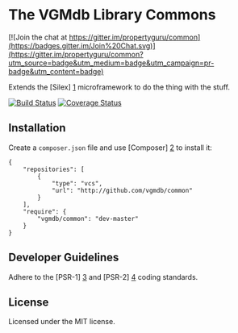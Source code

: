 The VGMdb Library Commons
=========================

[![Join the chat at https://gitter.im/propertyguru/common](https://badges.gitter.im/Join%20Chat.svg)](https://gitter.im/propertyguru/common?utm_source=badge&utm_medium=badge&utm_campaign=pr-badge&utm_content=badge)

Extends the [Silex] [1] microframework to do the thing with the stuff.

[![Build Status](https://travis-ci.org/vgmdb/common.png?branch=master)](https://travis-ci.org/vgmdb/common) [![Coverage Status](https://coveralls.io/repos/vgmdb/common/badge.png?branch=master)](https://coveralls.io/r/vgmdb/common?branch=master)

## Installation

Create a `composer.json` file and use [Composer] [2] to install it:

    {
        "repositories": [
            {
                "type": "vcs",
                "url": "http://github.com/vgmdb/common"
            }
        ],
        "require": {
            "vgmdb/common": "dev-master"
        }
    }

## Developer Guidelines

Adhere to the [PSR-1] [3] and [PSR-2] [4] coding standards.

## License

Licensed under the MIT license.

[1]: https://github.com/fabpot/Silex
[2]: http://getcomposer.org
[3]: https://github.com/php-fig/fig-standards/blob/master/accepted/PSR-1-basic-coding-standard.md
[4]: https://github.com/php-fig/fig-standards/blob/master/accepted/PSR-2-coding-style-guide.md
